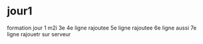 # jour1
formation jour 1 m2i
3e
4e ligne rajoutee
5e ligne rajoutee
6e ligne aussi
7e ligne rajouetr sur serveur
